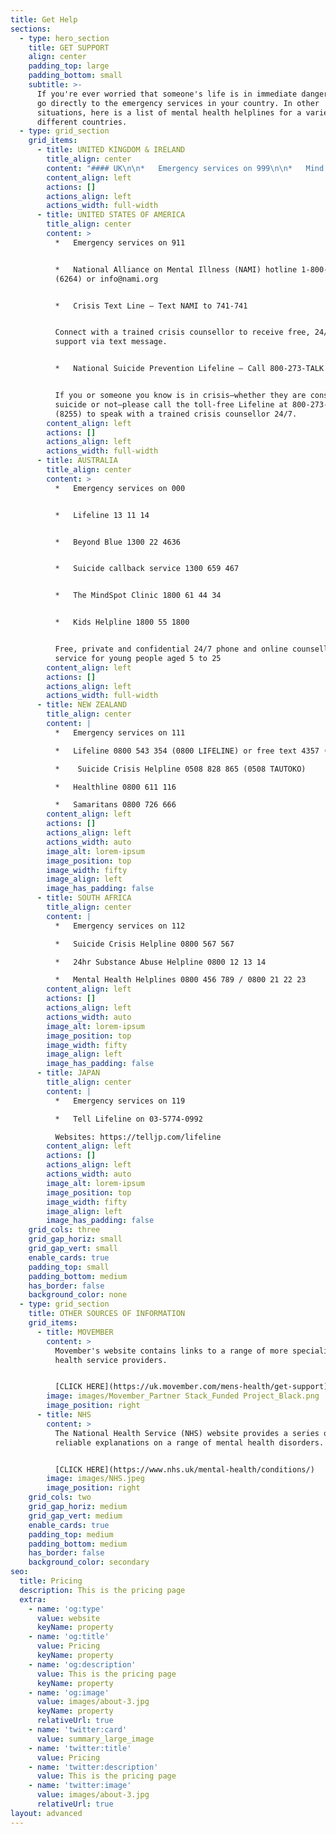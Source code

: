```yaml
---
title: Get Help
sections:
  - type: hero_section
    title: GET SUPPORT
    align: center
    padding_top: large
    padding_bottom: small
    subtitle: >-
      If you're ever worried that someone's life is in immediate danger, call or
      go directly to the emergency services in your country. In other
      situations, here is a list of mental health helplines for a variety of
      different countries.
  - type: grid_section
    grid_items:
      - title: UNITED KINGDOM & IRELAND
        title_align: center
        content: "#### UK\n\n*   Emergency services on 999\n\n*   Mind Infoline on 0300 123 3393 (Monday to Friday, 9am to 6pm)\n\nFor advice and support on a wide range of mental health problems.\n\n*   Samaritans free at any time, on 116 123\n\nFor people experiencing suicidal thoughts.\n\n#### IRELAND\n\n*   Emergency services on 999\n\n*   Connect counselling Helpline: 1800 477 477\n\nWebsite: https://connectcounselling.ie/\n\n*   Samaritans: FreePhone 116123\_\n"
        content_align: left
        actions: []
        actions_align: left
        actions_width: full-width
      - title: UNITED STATES OF AMERICA
        title_align: center
        content: >
          *   Emergency services on 911


          *   National Alliance on Mental Illness (NAMI) hotline 1-800-950-NAMI
          (6264) or info@nami.org


          *   Crisis Text Line – Text NAMI to 741-741


          Connect with a trained crisis counsellor to receive free, 24/7 crisis
          support via text message.


          *   National Suicide Prevention Lifeline – Call 800-273-TALK (8255)


          If you or someone you know is in crisis—whether they are considering
          suicide or not—please call the toll-free Lifeline at 800-273-TALK
          (8255) to speak with a trained crisis counsellor 24/7.
        content_align: left
        actions: []
        actions_align: left
        actions_width: full-width
      - title: AUSTRALIA
        title_align: center
        content: >
          *   Emergency services on 000


          *   Lifeline 13 11 14


          *   Beyond Blue 1300 22 4636


          *   Suicide callback service 1300 659 467


          *   The MindSpot Clinic 1800 61 44 34


          *   Kids Helpline 1800 55 1800


          Free, private and confidential 24/7 phone and online counselling
          service for young people aged 5 to 25
        content_align: left
        actions: []
        actions_align: left
        actions_width: full-width
      - title: NEW ZEALAND
        title_align: center
        content: |
          *   Emergency services on 111

          *   Lifeline 0800 543 354 (0800 LIFELINE) or free text 4357 (HELP)

          *    Suicide Crisis Helpline 0508 828 865 (0508 TAUTOKO)

          *   Healthline 0800 611 116

          *   Samaritans 0800 726 666
        content_align: left
        actions: []
        actions_align: left
        actions_width: auto
        image_alt: lorem-ipsum
        image_position: top
        image_width: fifty
        image_align: left
        image_has_padding: false
      - title: SOUTH AFRICA
        title_align: center
        content: |
          *   Emergency services on 112

          *   Suicide Crisis Helpline 0800 567 567

          *   24hr Substance Abuse Helpline 0800 12 13 14

          *   Mental Health Helplines 0800 456 789 / 0800 21 22 23
        content_align: left
        actions: []
        actions_align: left
        actions_width: auto
        image_alt: lorem-ipsum
        image_position: top
        image_width: fifty
        image_align: left
        image_has_padding: false
      - title: JAPAN
        title_align: center
        content: |
          *   Emergency services on 119

          *   Tell Lifeline on 03-5774-0992

          Websites: https://telljp.com/lifeline
        content_align: left
        actions: []
        actions_align: left
        actions_width: auto
        image_alt: lorem-ipsum
        image_position: top
        image_width: fifty
        image_align: left
        image_has_padding: false
    grid_cols: three
    grid_gap_horiz: small
    grid_gap_vert: small
    enable_cards: true
    padding_top: small
    padding_bottom: medium
    has_border: false
    background_color: none
  - type: grid_section
    title: OTHER SOURCES OF INFORMATION
    grid_items:
      - title: MOVEMBER
        content: >
          Movember's website contains links to a range of more specialist mental
          health service providers.


          [CLICK HERE](https://uk.movember.com/mens-health/get-support)
        image: images/Movember_Partner Stack_Funded Project_Black.png
        image_position: right
      - title: NHS
        content: >
          The National Health Service (NHS) website provides a series of
          reliable explanations on a range of mental health disorders. 


          [CLICK HERE](https://www.nhs.uk/mental-health/conditions/)
        image: images/NHS.jpeg
        image_position: right
    grid_cols: two
    grid_gap_horiz: medium
    grid_gap_vert: medium
    enable_cards: true
    padding_top: medium
    padding_bottom: medium
    has_border: false
    background_color: secondary
seo:
  title: Pricing
  description: This is the pricing page
  extra:
    - name: 'og:type'
      value: website
      keyName: property
    - name: 'og:title'
      value: Pricing
      keyName: property
    - name: 'og:description'
      value: This is the pricing page
      keyName: property
    - name: 'og:image'
      value: images/about-3.jpg
      keyName: property
      relativeUrl: true
    - name: 'twitter:card'
      value: summary_large_image
    - name: 'twitter:title'
      value: Pricing
    - name: 'twitter:description'
      value: This is the pricing page
    - name: 'twitter:image'
      value: images/about-3.jpg
      relativeUrl: true
layout: advanced
---
```


